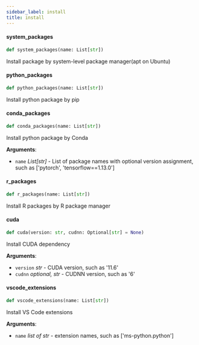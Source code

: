 ```yaml
---
sidebar_label: install
title: install
---
```


#### system\_packages

```python
def system_packages(name: List[str])
```

Install package by system-level package manager(apt on Ubuntu)

#### python\_packages

```python
def python_packages(name: List[str])
```

Install python package by pip

#### conda\_packages

```python
def conda_packages(name: List[str])
```

Install python package by Conda

**Arguments**:

- `name` _List[str]_ - List of package names with optional version assignment,
  such as ['pytorch', 'tensorflow==1.13.0']

#### r\_packages

```python
def r_packages(name: List[str])
```

Install R packages by R package manager

#### cuda

```python
def cuda(version: str, cudnn: Optional[str] = None)
```

Install CUDA dependency

**Arguments**:

- `version` _str_ - CUDA version, such as '11.6'
- `cudnn` _optional, str_ - CUDNN version, such as '6'

#### vscode\_extensions

```python
def vscode_extensions(name: List[str])
```

Install VS Code extensions

**Arguments**:

- `name` _list of str_ - extension names, such as ['ms-python.python']


